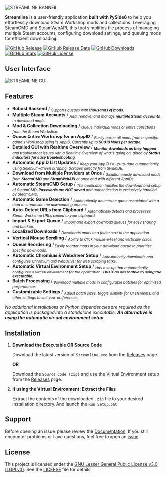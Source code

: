 ![STREAMLINE BANNER](https://github.com/user-attachments/assets/bd9cfce7-dde0-469a-8208-7caa8b9fb91a)

**Streamline** is a user-friendly application **built with PySide6** to help you effortlessly download Steam Workshop mods and collections. Leveraging SteamCMD and SteamWebAPI, this tool simplifies the process of managing multiple Steam accounts, configuring download settings, and queuing mods for efficient downloading.

[![GitHub Release](https://img.shields.io/github/v/release/dane-9/Streamline-Workshop-Downloader.svg?label=Current%20Release&color=e3dcdc&labelColor=555555&logoColor=ffffff&style=for-the-badge&logo=github)](https://github.com/dane-9/Streamline-Workshop-Downloader/releases) [![GitHub Release Date](https://img.shields.io/github/release-date/dane-9/Streamline-Workshop-Downloader.svg?label=Version%20Released&color=e3dcdc&labelColor=555555&logoColor=ffffff&style=for-the-badge)](https://github.com/dane-9/Streamline-Workshop-Downloader/releases) [![GitHub Downloads](https://img.shields.io/github/downloads/dane-9/Streamline-Workshop-Downloader/total.svg?color=e3dcdc&labelColor=555555&logoColor=ffffff&style=for-the-badge)](https://github.com/dane-9/Streamline-Workshop-Downloader/releases) [![GitHub Stars](https://img.shields.io/github/stars/dane-9/Streamline-Workshop-Downloader.svg?color=e3dcdc&labelColor=555555&logoColor=ffffff&style=for-the-badge)](https://github.com/dane-9/Streamline-Workshop-Downloader) [![GitHub License](https://img.shields.io/github/license/dane-9/Streamline-Workshop-Downloader.svg?color=e3dcdc&labelColor=555555&logoColor=ffffff&style=for-the-badge)](https://github.com/dane-9/Streamline-Workshop-Downloader/blob/master/LICENSE)

## User Interface
![STREAMLINE GUI](https://github.com/user-attachments/assets/7fed67c5-2f1e-48cb-a217-d6888b956c15)

## Features

- **Robust Backend** / *<sub>Supports queues with **thousands of mods**.</sub>*
- **Multiple Steam Accounts** / *<sub>Add, remove, and manage **multiple Steam accounts** to download mods.</sub>*
- **Mod & Collection Downloading** / *<sub>Queue individual mods or entire collections from the Steam Workshop.</sub>*
- **Queue Entire Workshop for an AppID** / *<sub>Easily queue all mods from a specific game's Workshop using its AppID. Currently up to **50010 Mods per scrape**.</sub>*
- **Detailed GUI with Realtime Overview** / *<sub>**Monitor downloads as they happen** and troubleshoot issues with a Realtime Overview of what's going on, aided by **Status Indicators for easy troubleshooting**.</sub>*
- **Automatic AppID List Updates** / *<sub>Keep your AppID list up-to-date automatically using Selenium-driven scraping. Scrapes directly from SteamDB.</sub>*
- **Download from Multiple Providers at Once** / *<sub>Simultaneously download mods from **SteamCMD** and **SteamWebAPI** at once and with different AppIDs.</sub>*
- **Automatic SteamCMD Setup** / *<sub>The application handles the download and setup of SteamCMD. **Passwords are NOT saved** and authentication is exclusively handled by SteamCMD.</sub>*
- **Automatic Game Detection** / *<sub>Automatically detects the game associated with a mod to streamline the downloading process.</sub>*
- **Auto-Detect URLs from Clipboard** / *<sub>Automatically detects and processes Steam Workshop URLs copied to your clipboard.</sub>*
- **Import & Export Queue** / *<sub>Import and export download queues for easy sharing and backup.</sub>*
- **Localized Downloads** / *<sub>Downloads mods to a folder next to the application.</sub>*
- **Vertical Mouse Scrolling** / *<sub>Ability to Click mouse-wheel and vertically scroll.</sub>*
- **Queue Reordering** / *<sub>Easily reorder mods in your download queue to prioritize specific downloads.</sub>*
- **Automatic Chromium & Webdriver Setup** / *<sub>Automatically downloads and configures Chromium and WebDriver for web scraping tasks.</sub>*
- **Automatic Virtual Environment Setup** / *<sub>Has a setup that automatically configures a virtual environment for the application. **This is an alternative to using the executable**.</sub>*
- **Batch Processing** / *<sub>Download multiple mods in configurable batches for optimized performance.</sub>*
- **Customizable Settings** / *<sub>Adjust batch sizes, toggle visibility for UI elements, and other settings to suit your preferences.</sub>*

*No additional installations or Python dependencies are required as the application is packaged into a standalone executable.* ***An alternative is using the automatic virtual environment setup***.

## Installation

1. **Download the Executable OR Source Code**

   Download the latest version of `Streamline.exe`  from the [Releases](https://github.com/dane-9/Streamline-Workshop-Downloader/releases) page.
   
   **OR**
   
   Download the `Source Code (zip)` and use the Virtual Environment setup from the [Releases](https://github.com/dane-9/Streamline-Workshop-Downloader/releases) page.

2. **If using the Virtual Environment: Extract the Files**

   Extract the contents of the downloaded `.zip` file to your desired installation directory. And launch the `Run Setup.bat`

## Support 

Before opening an issue, please review the [Documentation](https://github.com/dane-9/Streamline-Workshop-Downloader/wiki/Documentation). 
If you still encounter problems or have questions, feel free to open an [issue](https://github.com/dane-9/Streamline-Workshop-Downloader/issues).

## License

This project is licensed under the [GNU Lesser General Public License v3.0 (LGPLv3)](https://www.gnu.org/licenses/lgpl-3.0.html). See the [LICENSE](LICENSE) file for details.
